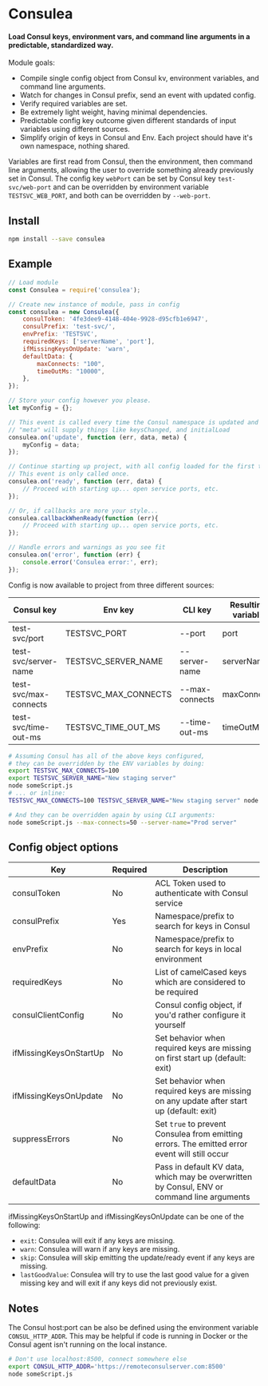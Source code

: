 # Consulea
#### Load Consul keys, environment vars, and command line arguments in a predictable, standardized way.

Module goals:
- Compile single config object from Consul kv, environment variables, and command line arguments.
- Watch for changes in Consul prefix, send an event with updated config.
- Verify required variables are set.
- Be extremely light weight, having minimal dependencies.
- Predictable config key outcome given different standards of input variables using different sources.
- Simplify origin of keys in Consul and Env. Each project should have it's own namespace, nothing shared.

Variables are first read from Consul, then the environment, then command line arguments, allowing the user to override something already previously set in Consul. The config key `webPort` can be set by Consul key `test-svc/web-port` and can be overridden by environment variable `TESTSVC_WEB_PORT`, and both can be overridden by `--web-port`.

## Install
```bash
npm install --save consulea
```

## Example
```javascript
// Load module
const Consulea = require('consulea');

// Create new instance of module, pass in config
const consulea = new Consulea({
    consulToken: '4fe3dee9-4148-404e-9928-d95cfb1e6947',
    consulPrefix: 'test-svc/',
    envPrefix: 'TESTSVC',
    requiredKeys: ['serverName', 'port'],
    ifMissingKeysOnUpdate: 'warn',
    defaultData: {
        maxConnects: "100",
        timeOutMs: "10000",
    },
});

// Store your config however you please.
let myConfig = {};

// This event is called every time the Consul namespace is updated and upon first start.
// "meta" will supply things like keysChanged, and initialLoad
consulea.on('update', function (err, data, meta) {
    myConfig = data;
});

// Continue starting up project, with all config loaded for the first time.
// This event is only called once.
consulea.on('ready', function (err, data) {
    // Proceed with starting up... open service ports, etc.
});

// Or, if callbacks are more your style...
consulea.callbackWhenReady(function (err){
    // Proceed with starting up... open service ports, etc.
});

// Handle errors and warnings as you see fit
consulea.on('error', function (err) {
    console.error('Consulea error:', err);
});
```

Config is now available to project from three different sources:

| Consul key | Env key | CLI key | Resulting variable |
| - | - | - | - |
| test-svc/port         | TESTSVC_PORT         | --port         | port        |
| test-svc/server-name  | TESTSVC_SERVER_NAME  | --server-name  | serverName  |
| test-svc/max-connects | TESTSVC_MAX_CONNECTS | --max-connects | maxConnects |
| test-svc/time-out-ms  | TESTSVC_TIME_OUT_MS  | --time-out-ms  | timeOutMs   |

```bash
# Assuming Consul has all of the above keys configured,
# they can be overridden by the ENV variables by doing:
export TESTSVC_MAX_CONNECTS=100
export TESTSVC_SERVER_NAME="New staging server"
node someScript.js
# ... or inline:
TESTSVC_MAX_CONNECTS=100 TESTSVC_SERVER_NAME="New staging server" node someScript.js

# And they can be overridden again by using CLI arguments:
node someScript.js --max-connects=50 --server-name="Prod server"
```

## Config object options
| Key | Required | Description |
| - | - | - |
| consulToken            | No  | ACL Token used to authenticate with Consul service |
| consulPrefix           | Yes | Namespace/prefix to search for keys in Consul |
| envPrefix              | No  | Namespace/prefix to search for keys in local environment |
| requiredKeys           | No  | List of camelCased keys which are considered to be required |
| consulClientConfig     | No  | Consul config object, if you'd rather configure it yourself |
| ifMissingKeysOnStartUp | No  | Set behavior when required keys are missing on first start up (default: exit) |
| ifMissingKeysOnUpdate  | No  | Set behavior when required keys are missing on any update after start up (default: exit) |
| suppressErrors         | No  | Set `true` to prevent Consulea from emitting errors. The emitted error event will still occur |
| defaultData            | No  | Pass in default KV data, which may be overwritten by Consul, ENV or command line arguments |

ifMissingKeysOnStartUp and ifMissingKeysOnUpdate can be one of the following:
- `exit`: Consulea will exit if any keys are missing.
- `warn`: Consulea will warn if any keys are missing.
- `skip`: Consulea will skip emitting the update/ready event if any keys are missing.
- `lastGoodValue`: Consulea will try to use the last good value for a given missing key and will exit if any keys did not previously exist.

## Notes

The Consul host:port can be also be defined using the environment variable `CONSUL_HTTP_ADDR`. This may be helpful if code is running in Docker or the Consul agent isn't running on the local instance.

```bash
# Don't use localhost:8500, connect somewhere else
export CONSUL_HTTP_ADDR='https://remoteconsulserver.com:8500'
node someScript.js
```
